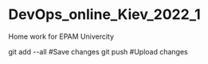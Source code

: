 # DevOps_online_Kiev_2022_1
Home work for EPAM Univercity

git add --all #Save changes
git push #Upload changes
